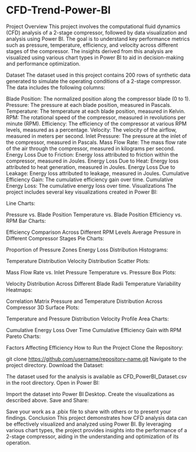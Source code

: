# CFD-Trend-Power-BI

Project Overview
This project involves the computational fluid dynamics (CFD) analysis of a 2-stage compressor, followed by data visualization and analysis using Power BI. The goal is to understand key performance metrics such as pressure, temperature, efficiency, and velocity across different stages of the compressor. The insights derived from this analysis are visualized using various chart types in Power BI to aid in decision-making and performance optimization.

Dataset
The dataset used in this project contains 200 rows of synthetic data generated to simulate the operating conditions of a 2-stage compressor. The data includes the following columns:

Blade Position: The normalized position along the compressor blade (0 to 1).
Pressure: The pressure at each blade position, measured in Pascals.
Temperature: The temperature at each blade position, measured in Kelvin.
RPM: The rotational speed of the compressor, measured in revolutions per minute (RPM).
Efficiency: The efficiency of the compressor at various RPM levels, measured as a percentage.
Velocity: The velocity of the airflow, measured in meters per second.
Inlet Pressure: The pressure at the inlet of the compressor, measured in Pascals.
Mass Flow Rate: The mass flow rate of the air through the compressor, measured in kilograms per second.
Energy Loss Due to Friction: Energy loss attributed to friction within the compressor, measured in Joules.
Energy Loss Due to Heat: Energy loss attributed to heat generation, measured in Joules.
Energy Loss Due to Leakage: Energy loss attributed to leakage, measured in Joules.
Cumulative Efficiency Gain: The cumulative efficiency gain over time.
Cumulative Energy Loss: The cumulative energy loss over time.
Visualizations
The project includes several key visualizations created in Power BI:

Line Charts:

Pressure vs. Blade Position
Temperature vs. Blade Position
Efficiency vs. RPM
Bar Charts:

Efficiency Comparison Across Different RPM Levels
Average Pressure in Different Compressor Stages
Pie Charts:

Proportion of Pressure Zones
Energy Loss Distribution
Histograms:

Temperature Distribution
Velocity Distribution
Scatter Plots:

Mass Flow Rate vs. Inlet Pressure
Temperature vs. Pressure
Box Plots:

Velocity Distribution Across Different Blade Radii
Temperature Variability
Heatmaps:

Correlation Matrix
Pressure and Temperature Distribution Across Compressor
3D Surface Plots:

Temperature and Pressure Distribution
Velocity Profile
Area Charts:

Cumulative Energy Loss Over Time
Cumulative Efficiency Gain with RPM
Pareto Charts:

Factors Affecting Efficiency
How to Run the Project
Clone the Repository:

git clone https://github.com/username/repository-name.git
Navigate to the project directory.
Download the Dataset:

The dataset used for the analysis is available as CFD_PowerBI_Dataset.csv in the root directory.
Open in Power BI:

Import the dataset into Power BI Desktop.
Create the visualizations as described above.
Save and Share:

Save your work as a .pbix file to share with others or to present your findings.
Conclusion
This project demonstrates how CFD analysis data can be effectively visualized and analyzed using Power BI. By leveraging various chart types, the project provides insights into the performance of a 2-stage compressor, aiding in the understanding and optimization of its operation.
